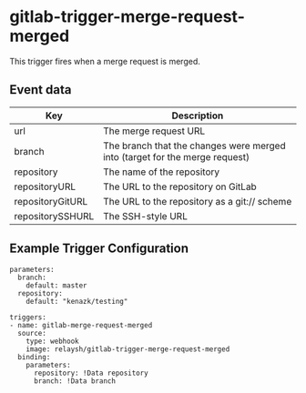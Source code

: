 # gitlab-trigger-merge-request-merged

This trigger fires when a merge request is merged.

## Event data

| Key              | Description                                                           |
|------------------|-----------------------------------------------------------------------|
| url              | The merge request URL                                                  |
| branch           | The branch that the changes were merged into (target for the merge request) |
| repository       | The name of the repository                                            |
| repositoryURL    | The URL to the repository on GitLab                                   |
| repositoryGitURL | The URL to the repository as a git:// scheme                          |
| repositorySSHURL | The SSH-style URL                                                     |

## Example Trigger Configuration

```
parameters:
  branch:
    default: master
  repository:
    default: "kenazk/testing"

triggers:
- name: gitlab-merge-request-merged
  source:
    type: webhook
    image: relaysh/gitlab-trigger-merge-request-merged
  binding:
    parameters:
      repository: !Data repository
      branch: !Data branch
```
